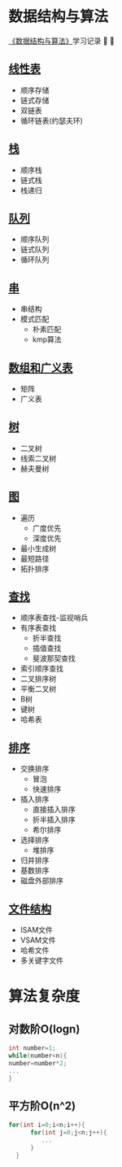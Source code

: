 # 数据结构与算法

[《数据结构与算法》](http://www.tup.tsinghua.edu.cn/booksCenter/book_06931402.html)学习记录 :pushpin: :pushpin:

## [线性表](/线性表/线性表.md)
* 顺序存储
* 链式存储
* 双链表
* 循环链表(约瑟夫环)
## [栈](/栈/栈.md)
* 顺序栈
* 链式栈
* 栈递归
## [队列](/队列/队列.md)
* 顺序队列
* 链式队列
* 循环队列
## [串](/串/串.md)
* 串结构
* 模式匹配
  * 朴素匹配
  * kmp算法
## [数组和广义表](/数组和广义表/数组和广义表.md)
* 矩阵
* 广义表
## [树](/树/树.md)
* 二叉树
* 线索二叉树
* 赫夫曼树
## [图](/图/图.md)
* 遍历
  * 广度优先
  * 深度优先
* 最小生成树
* 最短路径
* 拓扑排序
## [查找](/查找/查找.md)
* 顺序表查找-监视哨兵
* 有序表查找
  * 折半查找
  * 插值查找
  * 斐波那契查找
* 索引顺序查找
* 二叉排序树
* 平衡二叉树
* B树
* 键树
* 哈希表
## [排序](/排序/排序.md)
* 交换排序
  * 冒泡
  * 快速排序
* 插入排序
  * 直接插入排序
  * 折半插入排序
  * 希尔排序
* 选择排序
  * 堆排序
* 归并排序
* 基数排序
* 磁盘外部排序
## [文件结构](/文件结构/文件结构.md)
* ISAM文件
* VSAM文件
* 哈希文件
* 多关键字文件

# 算法复杂度
## 对数阶O(logn)
```c
int number=1;
while(number<n){
number=number*2;
...
}
```
## 平方阶O(n^2)
```c
for(int i=0;i<n;i++){   
      for(int j=0;j<n;j++){
         ... 
      }
  }
```